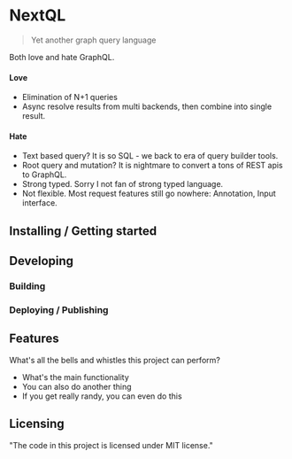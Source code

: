 # NextQL
> Yet another graph query language

Both love and hate GraphQL.
#### Love
* Elimination of N+1 queries
* Async resolve results from multi backends, then combine into single result.

#### Hate
* Text based query? It is so SQL - we back to era of query builder tools.
* Root query and mutation? It is nightmare to convert a tons of REST apis to GraphQL.
* Strong typed. Sorry I not fan of strong typed language.
* Not flexible. Most request features still go nowhere: Annotation, Input interface. 


## Installing / Getting started


## Developing


### Building



### Deploying / Publishing


## Features

What's all the bells and whistles this project can perform?
* What's the main functionality
* You can also do another thing
* If you get really randy, you can even do this



## Licensing

"The code in this project is licensed under MIT license."

